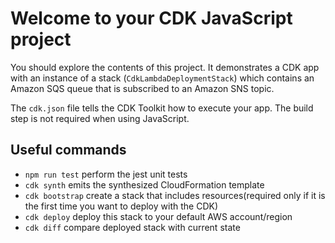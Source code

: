 # Welcome to your CDK JavaScript project

You should explore the contents of this project. It demonstrates a CDK app with an instance of a stack (`CdkLambdaDeploymentStack`)
which contains an Amazon SQS queue that is subscribed to an Amazon SNS topic.

The `cdk.json` file tells the CDK Toolkit how to execute your app. The build step is not required when using JavaScript.

## Useful commands

* `npm run test`         perform the jest unit tests
* `cdk synth`            emits the synthesized CloudFormation template
* `cdk bootstrap`        create a stack that includes resources(required only if it is the first time you want to deploy with the CDK)
* `cdk deploy`           deploy this stack to your default AWS account/region
* `cdk diff`             compare deployed stack with current state

